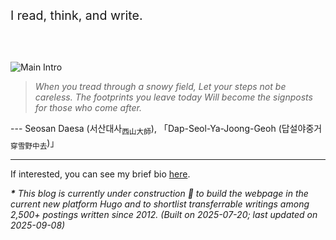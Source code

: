 <br><br>

<span style="font-size: 1.4em;">I read, think, and write.</span>

<br><br>

![Main Intro](/images/main.png)

> *When you tread through a snowy field,
> Let your steps not be careless.
> The footprints you leave today
> Will become the signposts for those who come after.*

--- Seosan Daesa (서산대사<sub>西山大師</sub>), 「Dap-Seol-Ya-Joong-Geoh (답설야중거<sub>穿雪野中去</sub>)」


***

If interested, you can see my brief bio [here](https://snowballassociates.com/profile).

_**\*** This blog is currently under construction 🚧 to build the webpage in the current new platform Hugo and to shortlist transferrable writings among 2,500+ postings written since 2012. (*Built on 2025-07-20; last updated on 2025-09-08*)_